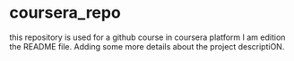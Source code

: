 # coursera_repo
this repository is used for a github course in coursera platform
I am edition the README file. Adding some more details about the project descriptiON.
